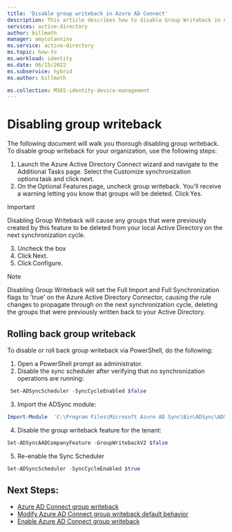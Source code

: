 ```yaml
---
title: 'Disable group writeback in Azure AD Connect'
description: This article describes how to disable Group Writeback in Azure AD Connect. 
services: active-directory
author: billmath
manager: amycolannino
ms.service: active-directory
ms.topic: how-to
ms.workload: identity
ms.date: 06/15/2022
ms.subservice: hybrid
ms.author: billmath

ms.collection: M365-identity-device-management
---
```


# Disabling group writeback 
The following document will walk you thorough disabling group writeback. To disable group writeback for your organization, use the following steps: 

1. Launch the Azure Active Directory Connect wizard and navigate to the Additional Tasks page. Select the Customize synchronization options task and click next. 
2. On the Optional Features page, uncheck group writeback. You'll receive a warning letting you know that groups will be deleted. Click Yes. 
 >[!Important] 
 >Disabling Group Writeback will cause any groups that were previously created by this feature to be deleted from your local Active Directory on the next synchronization cycle. 

3. Uncheck the box 
4. Click Next. 
5. Click Configure. 


>[!Note] 
>Disabling Group Writeback will set the Full Import and Full Synchronization flags to 'true' on the Azure Active Directory Connector, causing the rule changes to propagate through on the next synchronization cycle, deleting the groups that were previously written back to your Active Directory. 

 

## Rolling back group writeback 

To disable or roll back group writeback via PowerShell, do the following: 

1. Open a PowerShell prompt as administrator. 
2. Disable the sync scheduler after verifying that no synchronization operations are running: 
``` PowerShell 
 Set-ADSyncScheduler -SyncCycleEnabled $false  
 ``` 
3. Import the ADSync module: 
 ``` PowerShell 
 Import-Module  'C:\Program Files\Microsoft Azure AD Sync\Bin\ADSync\ADSync.psd1' 
 ``` 
4. Disable the group writeback feature for the tenant: 
 ``` PowerShell 
 Set-ADSyncAADCompanyFeature -GroupWritebackV2 $false 
 ``` 
5. Re-enable the Sync Scheduler 
 ``` PowerShell 
 Set-ADSyncScheduler -SyncCycleEnabled $true  
 ``` 


## Next Steps: 

- [Azure AD Connect group writeback](how-to-connect-group-writeback-v2.md) 
- [Modify Azure AD Connect group writeback default behavior](how-to-connect-modify-group-writeback.md) 
- [Enable Azure AD Connect group writeback](how-to-connect-group-writeback-enable.md) 
 
